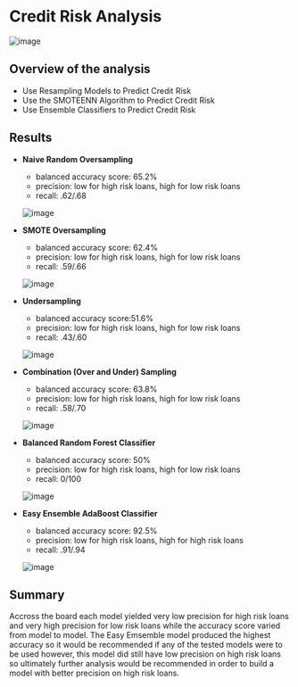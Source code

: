 # Credit Risk Analysis

![image](https://user-images.githubusercontent.com/107161421/196074309-dc8bc927-d9d0-40ff-a05d-524aebd482c0.png)


## Overview of the analysis

- Use Resampling Models to Predict Credit Risk
- Use the SMOTEENN Algorithm to Predict Credit Risk
- Use Ensemble Classifiers to Predict Credit Risk

## Results

- **Naive Random Oversampling**
  - balanced accuracy score: 65.2%
  - precision: low for high risk loans, high for low risk loans
  - recall: .62/.68
  
  ![image](https://user-images.githubusercontent.com/107161421/196072822-7d88535c-55d8-40ff-a88e-a016a4c3a9f1.png)

- **SMOTE Oversampling**
  - balanced accuracy score: 62.4%
  - precision: low for high risk loans, high for low risk loans
  - recall: .59/.66
  
  ![image](https://user-images.githubusercontent.com/107161421/196072974-4ef356e6-b309-40f9-b829-cbbff8414ce5.png)

- **Undersampling**
  - balanced accuracy score:51.6%
  - precision: low for high risk loans, high for low risk loans
  - recall: .43/.60
  
  ![image](https://user-images.githubusercontent.com/107161421/196073096-0d2e2225-7174-4ca5-a0ff-3a5f2be2ab5c.png)

- **Combination (Over and Under) Sampling**
  - balanced accuracy score: 63.8%
  - precision: low for high risk loans, high for low risk loans
  - recall: .58/.70
  
  ![image](https://user-images.githubusercontent.com/107161421/196073340-9e3da846-caf5-4efa-8c05-36502718c0a2.png)

- **Balanced Random Forest Classifier**
  - balanced accuracy score: 50%
  - precision: low for high risk loans, high for low risk loans
  - recall: 0/100
  
  ![image](https://user-images.githubusercontent.com/107161421/196073530-ca5215e2-feb1-4426-b6cf-3c6031653226.png)

- **Easy Ensemble AdaBoost Classifier**
  - balanced accuracy score: 92.5%
  - precision: low for high risk loans, high for high risk loans
  - recall: .91/.94
  
  ![image](https://user-images.githubusercontent.com/107161421/196073663-6fc0771c-b866-48ba-81ae-9b226eff07de.png)


## Summary

Accross the board each model yielded very low precision for high risk loans and very high precision for low risk loans while the accuracy score varied from model to model. The Easy Emsemble model produced the highest accuracy so it would be recommended if any of the tested models were to be used however, this model did still have low precision on high risk loans so ultimately further analysis would be recommended in order to build a model with better precision on high risk loans. 
